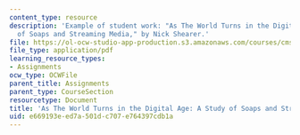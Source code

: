 ```yaml
---
content_type: resource
description: 'Example of student work: "As The World Turns in the Digital Age: A Study
  of Soaps and Streaming Media," by Nick Shearer.'
file: https://ol-ocw-studio-app-production.s3.amazonaws.com/courses/cms-603-american-soap-operas-spring-2008/e669193eed7a501dc707e764397cdb1a_shearer.pdf
file_type: application/pdf
learning_resource_types:
- Assignments
ocw_type: OCWFile
parent_title: Assignments
parent_type: CourseSection
resourcetype: Document
title: 'As The World Turns in the Digital Age: A Study of Soaps and Streaming Media'
uid: e669193e-ed7a-501d-c707-e764397cdb1a
---
```

